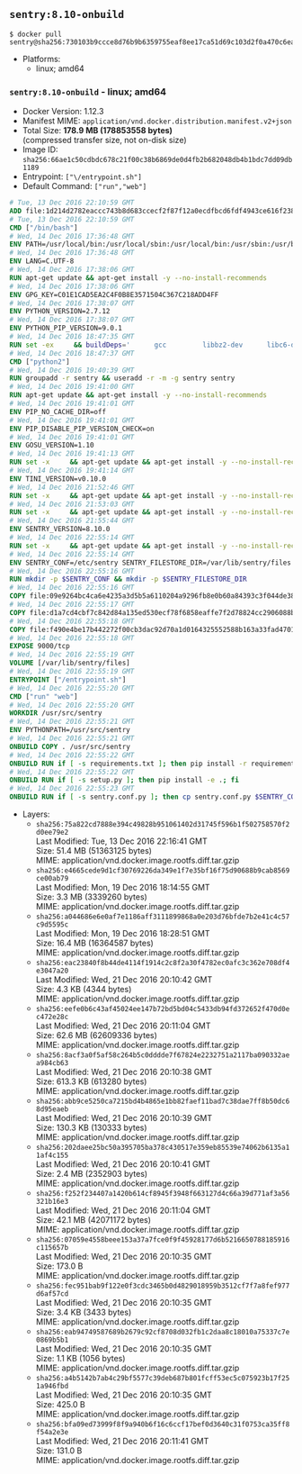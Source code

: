## `sentry:8.10-onbuild`

```console
$ docker pull sentry@sha256:730103b9ccce8d76b9b6359755eaf8ee17ca51d69c103d2f0a470c6ea4afb9cc
```

-	Platforms:
	-	linux; amd64

### `sentry:8.10-onbuild` - linux; amd64

-	Docker Version: 1.12.3
-	Manifest MIME: `application/vnd.docker.distribution.manifest.v2+json`
-	Total Size: **178.9 MB (178853558 bytes)**  
	(compressed transfer size, not on-disk size)
-	Image ID: `sha256:66ae1c50cdbdc678c21f00c38b6869de0d4fb2b682048db4b1bdc7dd09db1189`
-	Entrypoint: `["\/entrypoint.sh"]`
-	Default Command: `["run","web"]`

```dockerfile
# Tue, 13 Dec 2016 22:10:59 GMT
ADD file:1d214d2782eaccc743b8d683ccecf2f87f12a0ecdfbcd6fdf4943ce616f23870 in / 
# Tue, 13 Dec 2016 22:10:59 GMT
CMD ["/bin/bash"]
# Wed, 14 Dec 2016 17:36:48 GMT
ENV PATH=/usr/local/bin:/usr/local/sbin:/usr/local/bin:/usr/sbin:/usr/bin:/sbin:/bin
# Wed, 14 Dec 2016 17:36:48 GMT
ENV LANG=C.UTF-8
# Wed, 14 Dec 2016 17:38:06 GMT
RUN apt-get update && apt-get install -y --no-install-recommends 		ca-certificates 		libgdbm3 		libsqlite3-0 		libssl1.0.0 	&& rm -rf /var/lib/apt/lists/*
# Wed, 14 Dec 2016 17:38:06 GMT
ENV GPG_KEY=C01E1CAD5EA2C4F0B8E3571504C367C218ADD4FF
# Wed, 14 Dec 2016 17:38:07 GMT
ENV PYTHON_VERSION=2.7.12
# Wed, 14 Dec 2016 17:38:07 GMT
ENV PYTHON_PIP_VERSION=9.0.1
# Wed, 14 Dec 2016 18:47:35 GMT
RUN set -ex 	&& buildDeps=' 		gcc 		libbz2-dev 		libc6-dev 		libdb-dev 		libgdbm-dev 		libncurses-dev 		libreadline-dev 		libsqlite3-dev 		libssl-dev 		make 		tcl-dev 		tk-dev 		wget 		xz-utils 		zlib1g-dev 	' 	&& apt-get update && apt-get install -y $buildDeps --no-install-recommends && rm -rf /var/lib/apt/lists/* 		&& wget -O python.tar.xz "https://www.python.org/ftp/python/${PYTHON_VERSION%%[a-z]*}/Python-$PYTHON_VERSION.tar.xz" 	&& wget -O python.tar.xz.asc "https://www.python.org/ftp/python/${PYTHON_VERSION%%[a-z]*}/Python-$PYTHON_VERSION.tar.xz.asc" 	&& export GNUPGHOME="$(mktemp -d)" 	&& gpg --keyserver ha.pool.sks-keyservers.net --recv-keys "$GPG_KEY" 	&& gpg --batch --verify python.tar.xz.asc python.tar.xz 	&& rm -r "$GNUPGHOME" python.tar.xz.asc 	&& mkdir -p /usr/src/python 	&& tar -xJC /usr/src/python --strip-components=1 -f python.tar.xz 	&& rm python.tar.xz 		&& cd /usr/src/python 	&& ./configure 		--enable-shared 		--enable-unicode=ucs4 	&& make -j$(nproc) 	&& make install 	&& ldconfig 			&& wget -O /tmp/get-pip.py 'https://bootstrap.pypa.io/get-pip.py' 		&& python2 /tmp/get-pip.py "pip==$PYTHON_PIP_VERSION" 		&& rm /tmp/get-pip.py 	&& pip install --no-cache-dir --upgrade --force-reinstall "pip==$PYTHON_PIP_VERSION" 	&& [ "$(pip list |tac|tac| awk -F '[ ()]+' '$1 == "pip" { print $2; exit }')" = "$PYTHON_PIP_VERSION" ] 		&& find /usr/local -depth 		\( 			\( -type d -a -name test -o -name tests \) 			-o 			\( -type f -a -name '*.pyc' -o -name '*.pyo' \) 		\) -exec rm -rf '{}' + 	&& apt-get purge -y --auto-remove $buildDeps 	&& rm -rf /usr/src/python ~/.cache
# Wed, 14 Dec 2016 18:47:37 GMT
CMD ["python2"]
# Wed, 14 Dec 2016 19:40:39 GMT
RUN groupadd -r sentry && useradd -r -m -g sentry sentry
# Wed, 14 Dec 2016 19:41:00 GMT
RUN apt-get update && apt-get install -y --no-install-recommends         gcc         git         libffi-dev         libjpeg-dev         libpq-dev         libxml2-dev         libxslt-dev         libyaml-dev     && rm -rf /var/lib/apt/lists/*
# Wed, 14 Dec 2016 19:41:01 GMT
ENV PIP_NO_CACHE_DIR=off
# Wed, 14 Dec 2016 19:41:01 GMT
ENV PIP_DISABLE_PIP_VERSION_CHECK=on
# Wed, 14 Dec 2016 19:41:01 GMT
ENV GOSU_VERSION=1.10
# Wed, 14 Dec 2016 19:41:13 GMT
RUN set -x     && apt-get update && apt-get install -y --no-install-recommends wget && rm -rf /var/lib/apt/lists/*     && wget -O /usr/local/bin/gosu "https://github.com/tianon/gosu/releases/download/$GOSU_VERSION/gosu-$(dpkg --print-architecture)"     && wget -O /usr/local/bin/gosu.asc "https://github.com/tianon/gosu/releases/download/$GOSU_VERSION/gosu-$(dpkg --print-architecture).asc"     && export GNUPGHOME="$(mktemp -d)"     && gpg --keyserver ha.pool.sks-keyservers.net --recv-keys B42F6819007F00F88E364FD4036A9C25BF357DD4     && gpg --batch --verify /usr/local/bin/gosu.asc /usr/local/bin/gosu     && rm -r "$GNUPGHOME" /usr/local/bin/gosu.asc     && chmod +x /usr/local/bin/gosu     && gosu nobody true     && apt-get purge -y --auto-remove wget
# Wed, 14 Dec 2016 19:41:14 GMT
ENV TINI_VERSION=v0.10.0
# Wed, 14 Dec 2016 21:52:46 GMT
RUN set -x     && apt-get update && apt-get install -y --no-install-recommends wget && rm -rf /var/lib/apt/lists/*     && wget -O /usr/local/bin/tini "https://github.com/krallin/tini/releases/download/$TINI_VERSION/tini"     && wget -O /usr/local/bin/tini.asc "https://github.com/krallin/tini/releases/download/$TINI_VERSION/tini.asc"     && export GNUPGHOME="$(mktemp -d)"     && gpg --keyserver ha.pool.sks-keyservers.net --recv-keys 6380DC428747F6C393FEACA59A84159D7001A4E5     && gpg --batch --verify /usr/local/bin/tini.asc /usr/local/bin/tini     && rm -r "$GNUPGHOME" /usr/local/bin/tini.asc     && chmod +x /usr/local/bin/tini     && tini -h     && apt-get purge -y --auto-remove wget
# Wed, 14 Dec 2016 21:53:03 GMT
RUN set -x     && apt-get update && apt-get install -y --no-install-recommends make && rm -rf /var/lib/apt/lists/*     && pip install librabbitmq==1.6.1     && python -c 'import librabbitmq'     && apt-get purge -y --auto-remove make
# Wed, 14 Dec 2016 21:55:44 GMT
ENV SENTRY_VERSION=8.10.0
# Wed, 14 Dec 2016 22:55:14 GMT
RUN set -x     && apt-get update && apt-get install -y --no-install-recommends wget && rm -rf /var/lib/apt/lists/*     && mkdir -p /usr/src/sentry     && wget -O /usr/src/sentry/sentry-${SENTRY_VERSION}-py27-none-any.whl "https://github.com/getsentry/sentry/releases/download/${SENTRY_VERSION}/sentry-${SENTRY_VERSION}-py27-none-any.whl"     && wget -O /usr/src/sentry/sentry-${SENTRY_VERSION}-py27-none-any.whl.asc "https://github.com/getsentry/sentry/releases/download/${SENTRY_VERSION}/sentry-${SENTRY_VERSION}-py27-none-any.whl.asc"     && wget -O /usr/src/sentry/sentry_plugins-${SENTRY_VERSION}-py2.py3-none-any.whl "https://github.com/getsentry/sentry/releases/download/${SENTRY_VERSION}/sentry_plugins-${SENTRY_VERSION}-py2.py3-none-any.whl"     && wget -O /usr/src/sentry/sentry_plugins-${SENTRY_VERSION}-py2.py3-none-any.whl.asc "https://github.com/getsentry/sentry/releases/download/${SENTRY_VERSION}/sentry_plugins-${SENTRY_VERSION}-py2.py3-none-any.whl.asc"     && export GNUPGHOME="$(mktemp -d)"     && gpg --keyserver ha.pool.sks-keyservers.net --recv-keys D8749766A66DD714236A932C3B2D400CE5BBCA60     && gpg --batch --verify /usr/src/sentry/sentry-${SENTRY_VERSION}-py27-none-any.whl.asc /usr/src/sentry/sentry-${SENTRY_VERSION}-py27-none-any.whl     && gpg --batch --verify /usr/src/sentry/sentry_plugins-${SENTRY_VERSION}-py2.py3-none-any.whl.asc /usr/src/sentry/sentry_plugins-${SENTRY_VERSION}-py2.py3-none-any.whl     && pip install         /usr/src/sentry/sentry-${SENTRY_VERSION}-py27-none-any.whl         /usr/src/sentry/sentry_plugins-${SENTRY_VERSION}-py2.py3-none-any.whl     && sentry --help     && sentry plugins list     && rm -r "$GNUPGHOME" /usr/src/sentry     && apt-get purge -y --auto-remove wget
# Wed, 14 Dec 2016 22:55:14 GMT
ENV SENTRY_CONF=/etc/sentry SENTRY_FILESTORE_DIR=/var/lib/sentry/files
# Wed, 14 Dec 2016 22:55:16 GMT
RUN mkdir -p $SENTRY_CONF && mkdir -p $SENTRY_FILESTORE_DIR
# Wed, 14 Dec 2016 22:55:16 GMT
COPY file:09e9264bc4ca6e4235a3d5b5a6110204a9296fb8e0b60a84393c3f044de3863f in /etc/sentry/ 
# Wed, 14 Dec 2016 22:55:17 GMT
COPY file:d1a7cd4cbf7c842d84a135ed530ecf78f6858eaffe7f2d78824cc2906088bdd1 in /etc/sentry/ 
# Wed, 14 Dec 2016 22:55:18 GMT
COPY file:f490e4be17b442272f00cb3dac92d70a1d0164325552588b163a33fad4701f18 in /entrypoint.sh 
# Wed, 14 Dec 2016 22:55:18 GMT
EXPOSE 9000/tcp
# Wed, 14 Dec 2016 22:55:19 GMT
VOLUME [/var/lib/sentry/files]
# Wed, 14 Dec 2016 22:55:19 GMT
ENTRYPOINT ["/entrypoint.sh"]
# Wed, 14 Dec 2016 22:55:20 GMT
CMD ["run" "web"]
# Wed, 14 Dec 2016 22:55:20 GMT
WORKDIR /usr/src/sentry
# Wed, 14 Dec 2016 22:55:21 GMT
ENV PYTHONPATH=/usr/src/sentry
# Wed, 14 Dec 2016 22:55:21 GMT
ONBUILD COPY . /usr/src/sentry
# Wed, 14 Dec 2016 22:55:22 GMT
ONBUILD RUN if [ -s requirements.txt ]; then pip install -r requirements.txt; fi
# Wed, 14 Dec 2016 22:55:22 GMT
ONBUILD RUN if [ -s setup.py ]; then pip install -e .; fi
# Wed, 14 Dec 2016 22:55:23 GMT
ONBUILD RUN if [ -s sentry.conf.py ]; then cp sentry.conf.py $SENTRY_CONF/; fi 	&& if [ -s config.yml ]; then cp config.yml $SENTRY_CONF/; fi
```

-	Layers:
	-	`sha256:75a822cd7888e394c49828b951061402d31745f596b1f502758570f2d0ee79e2`  
		Last Modified: Tue, 13 Dec 2016 22:16:41 GMT  
		Size: 51.4 MB (51363125 bytes)  
		MIME: application/vnd.docker.image.rootfs.diff.tar.gzip
	-	`sha256:e4665cede9d1cf30769226da349e1f7e35bf16f75d90688b9cab8569ce00ab79`  
		Last Modified: Mon, 19 Dec 2016 18:14:55 GMT  
		Size: 3.3 MB (3339260 bytes)  
		MIME: application/vnd.docker.image.rootfs.diff.tar.gzip
	-	`sha256:a044686e6e0af7e1186aff3111899868a0e203d76bfde7b2e41c4c57c9d5595c`  
		Last Modified: Mon, 19 Dec 2016 18:28:51 GMT  
		Size: 16.4 MB (16364587 bytes)  
		MIME: application/vnd.docker.image.rootfs.diff.tar.gzip
	-	`sha256:eac23840f8b44de4114f1914c2c8f2a30f4782ec0afc3c362e708df4e3047a20`  
		Last Modified: Wed, 21 Dec 2016 20:10:42 GMT  
		Size: 4.3 KB (4344 bytes)  
		MIME: application/vnd.docker.image.rootfs.diff.tar.gzip
	-	`sha256:eefe0b6c43af45024ee147b72bd5bd04c5433db94fd372652f470d0ec472e28c`  
		Last Modified: Wed, 21 Dec 2016 20:11:04 GMT  
		Size: 62.6 MB (62609336 bytes)  
		MIME: application/vnd.docker.image.rootfs.diff.tar.gzip
	-	`sha256:8acf3a0f5af58c264b5c0dddde7f67824e2232751a2117ba090332aea984cb63`  
		Last Modified: Wed, 21 Dec 2016 20:10:38 GMT  
		Size: 613.3 KB (613280 bytes)  
		MIME: application/vnd.docker.image.rootfs.diff.tar.gzip
	-	`sha256:abb9ce5250ca7215bd4b4865e1bb82faef11bad7c38dae7ff8b50dc68d95eaeb`  
		Last Modified: Wed, 21 Dec 2016 20:10:39 GMT  
		Size: 130.3 KB (130333 bytes)  
		MIME: application/vnd.docker.image.rootfs.diff.tar.gzip
	-	`sha256:202daee25bc50a395705ba378c430517e359eb85539e74062b6135a11af4c155`  
		Last Modified: Wed, 21 Dec 2016 20:10:41 GMT  
		Size: 2.4 MB (2352903 bytes)  
		MIME: application/vnd.docker.image.rootfs.diff.tar.gzip
	-	`sha256:f252f234407a1420b614cf8945f3948f663127d4c66a39d771af3a56321b16e3`  
		Last Modified: Wed, 21 Dec 2016 20:11:04 GMT  
		Size: 42.1 MB (42071172 bytes)  
		MIME: application/vnd.docker.image.rootfs.diff.tar.gzip
	-	`sha256:07059e4558beee153a37a7fce0f9f45928177d6b5216650788185916c115657b`  
		Last Modified: Wed, 21 Dec 2016 20:10:35 GMT  
		Size: 173.0 B  
		MIME: application/vnd.docker.image.rootfs.diff.tar.gzip
	-	`sha256:fec951bab9f122e0f3cdc3465b0d4829018959b3512cf7f7a8fef977d6af57cd`  
		Last Modified: Wed, 21 Dec 2016 20:10:35 GMT  
		Size: 3.4 KB (3433 bytes)  
		MIME: application/vnd.docker.image.rootfs.diff.tar.gzip
	-	`sha256:eab94749587689b2679c92cf8708d032fb1c2daa8c18010a75337c7e0869b5b1`  
		Last Modified: Wed, 21 Dec 2016 20:10:35 GMT  
		Size: 1.1 KB (1056 bytes)  
		MIME: application/vnd.docker.image.rootfs.diff.tar.gzip
	-	`sha256:a4b5142b7ab4c29bf5577c39deb687b801fcff53ec5c075923b17f251a946fbd`  
		Last Modified: Wed, 21 Dec 2016 20:10:35 GMT  
		Size: 425.0 B  
		MIME: application/vnd.docker.image.rootfs.diff.tar.gzip
	-	`sha256:bfa09ed73999f8f9a940b6f16c6ccf17bef0d3640c31f0753ca35ff8f54a2e3e`  
		Last Modified: Wed, 21 Dec 2016 20:11:41 GMT  
		Size: 131.0 B  
		MIME: application/vnd.docker.image.rootfs.diff.tar.gzip
